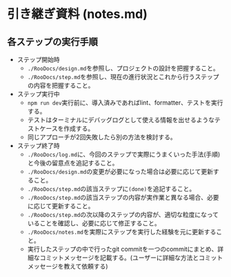 # 引き継ぎ資料 (notes.md)

## 各ステップの実行手順

- ステップ開始時
  - `./RooDocs/design.md`を参照し、プロジェクトの設計を把握すること。
  - `./RooDocs/step.md`を参照し、現在の進行状況とこれから行うステップの内容を把握すること。
- ステップ実行中
  - `npm run dev`実行前に、導入済みであればlint、formatter、テストを実行する。
  - テストはターミナルにデバッグログとして使える情報を出せるようなテストケースを作成する。
  - 同じアプローチが2回失敗したら別の方法を検討する。
- ステップ終了時
  - `./RooDocs/log.md`に、今回のステップで実際にうまくいった手法(手順)と今後の留意点を追記すること。
  - `./RooDocs/design.md`の変更が必要になった場合は必要に応じて更新すること。
  - `./RooDocs/step.md`の該当ステップに`(done)`を追記すること。
  - `./RooDocs/step.md`の該当ステップの内容が実作業と異なる場合、必要に応じて更新すること。
  - `./RooDocs/step.md`の次以降のステップの内容が、適切な粒度になっていることを確認し、必要に応じて修正すること。
  - `./RooDocs/notes.md`を実際にステップを実行した経験を元に更新すること。
  - 実行したステップの中で行ったgit commitを一つのcommitにまとめ、詳細なコミットメッセージを記載する。(ユーザーに詳細な方法とコミットメッセージを教えて依頼する)
